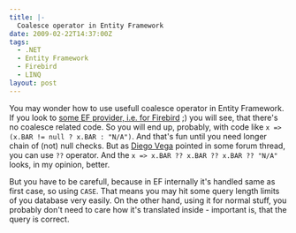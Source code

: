 ```yaml
---
title: |-
  Coalesce operator in Entity Framework
date: 2009-02-22T14:37:00Z
tags:
  - .NET
  - Entity Framework
  - Firebird
  - LINQ
layout: post
---
```

You may wonder how to use usefull coalesce operator in Entity Framework. If you look to [some EF provider, i.e. for Firebird][1] ;) you will see, that there's no coalesce related code. So you will end up, probably, with code like `x => (x.BAR != null ? x.BAR : "N/A")`. And that's fun until you need longer chain of (not) null checks. But as [Diego Vega][2] pointed in some forum thread, you can use `??` operator. And the `x => x.BAR ?? x.BAR ?? x.BAR ?? "N/A"` looks, in my opinion, better.

But you have to be carefull, because in EF internally it's handled same as first case, so using `CASE`. That means you may hit some query length limits of you database very easily. On the other hand, using it for normal stuff, you probably don't need to care how it's translated inside - important is, that the query is correct.

[1]: http://firebird.svn.sourceforge.net/viewvc/firebird/NETProvider/trunk/NETProvider/source/FirebirdSql/Data/Entity/
[2]: http://blogs.msdn.com/diego/